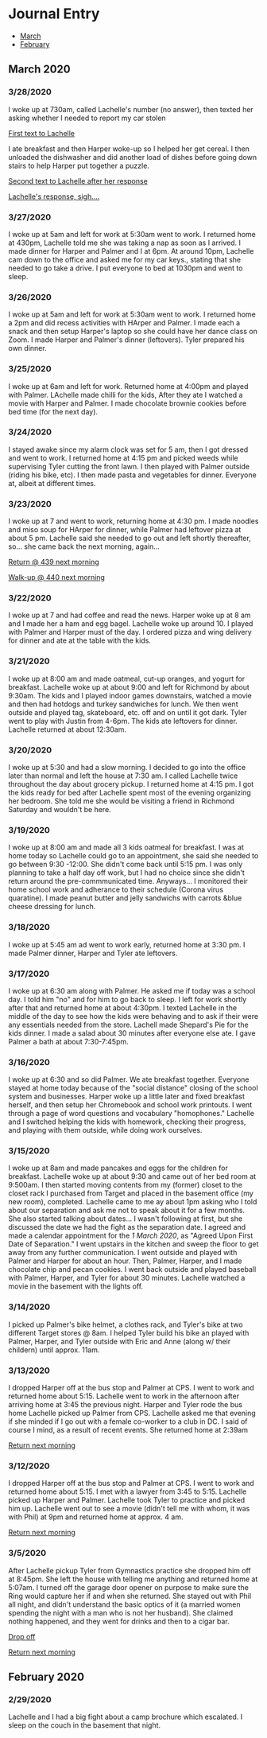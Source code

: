 # Journal Entry
<!-- TOC depthFrom:2 -->

- [March](#march-2020)
- [February](#february-2020)

<!-- /TOC -->

## March 2020
### 3/28/2020
I woke up at 730am, called Lachelle's number (no answer), then texted her asking whether I needed to report my car stolen 

[First text to Lachelle](https://drive.google.com/open?id=1fMDgTrL0qSMKnFKL-46cUJAWjgqgNozY)

I ate breakfast and then Harper woke-up so I helped her get cereal.  I then unloaded the dishwasher and did another load of dishes before going down stairs to help Harper put together a puzzle.

[Second text to Lachelle after her response](https://drive.google.com/open?id=1fgbH34kzi2EPc_BM122_BvP8-Kp1H0O7)

[Lachelle's response, sigh....](https://drive.google.com/file/d/1fmRihaVr_jCllcaxol4M_0m8YBLrw5A6/view)

### 3/27/2020
I woke up at 5am and left for work at 5:30am went to work. I returned home at 430pm, Lachelle told me she was taking a nap as soon as I arrived. I made dinner for Harper and Palmer and I at 6pm.  At around 10pm, Lachelle cam down to the office and asked me for my car keys., stating that she needed to go take a drive.  I put everyone to bed at 1030pm and went to sleep.

### 3/26/2020
I woke up at 5am and left for work at 5:30am went to work. I returned home a 2pm and did recess activities with HArper and Palmer.  I made each a snack and then setup Harper's laptop so she could have her dance class on Zoom.  I made Harper and Palmer's dinner (leftovers).  Tyler prepared his own dinner. 

### 3/25/2020
I woke up at 6am and left for work.  Returned home at 4:00pm and played with Palmer.  LAchelle made chilli for the kids, After they ate I watched a movie with Harper and Palmer.  I made chocolate brownie cookies before bed time (for the next day).

### 3/24/2020
I stayed awake since my alarm clock was set for 5 am, then I got dressed and went to work.  I returned home at 4:15 pm and picked weeds while supervising Tyler cutting the front lawn. I then played with Palmer outside (riding his bike, etc).  I then made pasta and vegetables for dinner.  Everyone at, albeit at different times.

### 3/23/2020
I woke up at 7 and went to work, returning home at 4:30 pm.  I made noodles and miso soup for HArper for dinner, while Palmer had leftover pizza at about 5 pm.  Lachelle said she needed to go out and left shortly thereafter, so... she came back the next morning, again...

[Return @ 439 next morning](https://drive.google.com/open?id=1epb-fvYu6S7LF5q7Qm5MMA7Qb1j-ORt0)

[Walk-up @ 440 next morning](https://drive.google.com/open?id=1VN29dVpSNlN5YsP0PD_grUuHkbWJxxNw)

### 3/22/2020
I woke up at 7 and had coffee and read the news.  Harper woke up at 8 am and I made her a ham and egg bagel.  Lachelle woke up around 10.  I played with Palmer and Harper must of the day.  I ordered pizza and wing delivery for dinner and ate at the table with the kids.

### 3/21/2020
I woke up at 8:00 am and made oatmeal, cut-up oranges, and yogurt for breakfast.  Lachelle woke up at about 9:00 and left for Richmond by about 9:30am.  The kids and I played indoor games downstairs, watched a  movie and then had hotdogs and turkey sandwiches for lunch.  We then went outside and played tag, skateboard, etc. off and on until it got dark. Tyler went to play with Justin from 4-6pm.  The kids ate leftovers for dinner. Lachelle returned at about 12:30am.

### 3/20/2020
I woke up at 5:30 and had a slow morning.  I decided to go into the office later than normal and left the house at 7:30 am.  I called Lachelle twice throughout the day about grocery pickup.  I returned home at 4:15 pm.  I got the kids ready for bed after Lachelle spent most of the evening organizing her bedroom.  She told me she would be visiting a friend in Richmond Saturday and wouldn't be here.

### 3/19/2020
I woke up at 8:00 am and made all 3 kids oatmeal for breakfast.  I was at home today so Lachelle could go to an appointment, she said she needed to go between 9:30 -12:00.  She didn't come back until 5:15 pm.  I was only planning to take a half day off work, but I had no choice since she didn't return around the pre-commmunicated time.  Anyways...  I monitored their home school work and adherance to their schedule (Corona virus quaratine).  I made peanut butter and jelly sandwichs with carrots &blue cheese dressing for lunch. 

### 3/18/2020
I woke up at 5:45 am ad went to work early, returned home at 3:30 pm.  I made Palmer dinner, Harper and Tyler ate leftovers.  

### 3/17/2020
I woke up at 6:30 am along with Palmer.  He asked me if today was a school day.  I told him "no" and for him to go back to sleep.  I left for work shortly after that and returned home at about 4:30pm.  I texted Lachelle in the middle of the day to see how the kids were behaving and to ask if their were any essentials needed from the store.  Lachell made Shepard's Pie for the kids dinner.  I made a salad about 30 minutes after everyone else ate.  I gave Palmer a bath at about 7:30-7:45pm.

### 3/16/2020
I woke up at 6:30 and so did Palmer.  We ate breakfast together.  Everyone stayed at home today because of the "social distance" closing of the school system and businesses.  Harper woke up a little later and fixed breakfast herself, and then setup her Chromebook and school work printouts.  I went through a page of word questions and vocabulary "homophones."  Lachelle and I switched helping the kids with homework, checking their progress, and playing with them outside, while doing work ourselves.

### 3/15/2020
I woke up at 8am and made pancakes and eggs for the children for breakfast.  Lachelle woke up at about 9:30 and came out of her bed room at 9:500am.  I then started moving contents from my (former) closet to the closet rack I purchased from Target and placed in the basement office (my new room), completed.  Lachelle came to me ay about 1pm asking who I told about our separation and ask me not to speak about it for a few months.  She also started talking about dates... I wasn't following at first, but she discussed the date we had the fight as the separation date.  I agreed and made a calendar appointment  for the *1 March 2020*, as "Agreed Upon First Date of Separation."  I went upstairs in the kitchen and sweep the floor to get away from any further communication. I went outside and played with Palmer and Harper for about an hour.  Then, Palmer, Harper, and I made chocolate chip and pecan cookies.  I went back outside and played baseball with Palmer, Harper, and Tyler for about 30 minutes.  Lachelle watched a movie in the basement with the lights off.

### 3/14/2020
I picked up Palmer's bike helmet, a clothes rack, and Tyler's bike at two different Target stores @ 8am.  I helped Tyler build his bike an played with Palmer, Harper, and Tyler outside with Eric and Anne (along w/ their childern) until approx. 11am. 

### 3/13/2020
I dropped Harper off at the bus stop and Palmer at CPS.  I went to work and returned home about 5:15.  Lachelle went to work in the afternoon after arriving home at 3:45 the previous night.  Harper and Tyler rode the bus home Lachelle picked up Palmer from CPS.  Lachelle asked me that evening if she minded if I go out with a female co-worker to a club in DC.  I said of course I mind, as a result of recent events.  She returned home at 2:39am

[Return next morning](https://drive.google.com/open?id=1fvCXCwUrIYbh69nFRH_nl-_GqQ-sk1mU)

### 3/12/2020
I dropped Harper off at the bus stop and Palmer at CPS.  I went to work and returned home about 5:15.  I met with a lawyer from 3:45 to 5:15.  Lachelle picked up Harper and Palmer.  Lachelle took Tyler to practice and picked him up.  Lachelle went out to see a movie (didn't tell me with whom, it was with Phil) at 9pm and returned home at approx. 4 am.

[Return next morning](https://drive.google.com/open?id=1EegCc6NMgruB7V7ewDXrPeq437aanaHD)

### 3/5/2020
After Lachelle pickup Tyler from Gymnastics practice she dropped him off at 8:45pm. She left the house with telling me anything and returned home at 5:07am. I turned off the garage door opener on  purpose to make sure the Ring would capture her if and when she returned.  She stayed out with Phil all night, and didn't understand the basic optics of it (a married women spending the night with a man who is not her husband).  She claimed nothing happened, and they went for drinks and then to a cigar bar.

[Drop off](https://drive.google.com/open?id=1u3tHQqAY6XGDDC6Y1cSAIbifFH-TFj3I)   

[Return next morning](https://drive.google.com/open?id=1hR6cuIf8AwGOvvkj1Kpbfn8vQsBSOW4D)

## February 2020
### 2/29/2020
Lachelle and I had a big fight about a camp brochure which escalated.  I sleep on the couch in the basement that night.  
